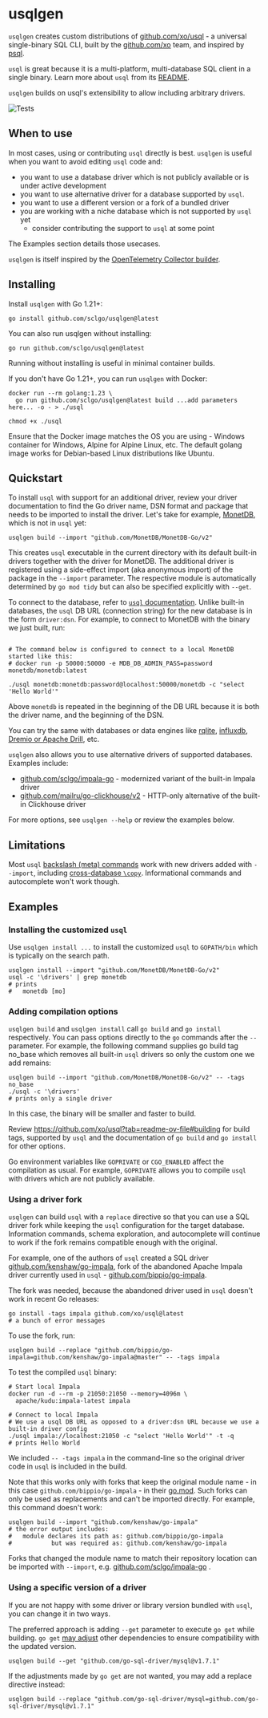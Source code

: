 # usqlgen

`usqlgen` creates custom distributions of [github.com/xo/usql](https://github.com/xo/usql) - 
a universal single-binary SQL CLI, built by the [github.com/xo](https://github.com/xo) team, and 
inspired by [psql](https://www.postgresql.org/docs/current/app-psql.html).

`usql` is great because it is a multi-platform, multi-database SQL client in a single binary. 
Learn more about `usql` from its [README](https://github.com/xo/usql#readme).

`usqlgen` builds on usql's extensibility to allow including arbitrary drivers.

![Tests](https://github.com/sclgo/usqlgen/actions/workflows/go.yml/badge.svg)

## When to use

In most cases, using or contributing `usql` directly is best. `usqlgen` is useful when you want to avoid editing `usql` code and:

- you want to use a database driver which is not publicly available or is under active development
- you want to use alternative driver for a database supported by `usql`. 
- you want to use a different version or a fork of a bundled driver
- you are working with a niche database which is not supported by `usql` yet
  - consider contributing the support to `usql` at some point
 
The Examples section details those usecases.

`usqlgen` is itself inspired by the 
[OpenTelemetry Collector builder](https://opentelemetry.io/docs/collector/custom-collector/).

## Installing

Install `usqlgen` with Go 1.21+:

```shell
go install github.com/sclgo/usqlgen@latest
```

You can also run usqlgen without installing:

```shell
go run github.com/sclgo/usqlgen@latest
```

Running without installing is useful in minimal container builds. 

If you don't have Go 1.21+, you can run `usqlgen` with Docker:

```shell
docker run --rm golang:1.23 \
  go run github.com/sclgo/usqlgen@latest build ...add parameters here... -o - > ./usql

chmod +x ./usql
```

Ensure that the Docker image matches the OS you are using - Windows container for Windows, Alpine for Alpine Linux, etc.
The default golang image works for Debian-based Linux distributions like Ubuntu.

## Quickstart

To install `usql` with support for an additional driver, review your driver documentation
to find the Go driver name, DSN format and package that needs to be imported to install the
driver. Let's take for example, [MonetDB](https://github.com/MonetDB/MonetDB-Go#readme),
which is not in `usql` yet:

```shell
usqlgen build --import "github.com/MonetDB/MonetDB-Go/v2"
```

This creates `usql` executable in the current directory with its default built-in drivers 
together with the driver for MonetDB.
The additional driver is registered using a side-effect import (aka anonymous import)
of the package in the `--import` parameter. The respective module is automatically
determined by `go mod tidy` but can also be specified explicitly with `--get`.

To connect to the database, refer to [`usql` documentation](https://github.com/xo/usql#readme).
Unlike built-in databases, the `usql` DB URL (connection string) for the new database 
is in the form `driver:dsn`. For example, to connect to MonetDB with the binary we
just built, run:

```shell

# The command below is configured to connect to a local MonetDB started like this:
# docker run -p 50000:50000 -e MDB_DB_ADMIN_PASS=password monetdb/monetdb:latest

./usql monetdb:monetdb:password@localhost:50000/monetdb -c "select 'Hello World'"
```

Above `monetdb` is repeated in the beginning of the DB URL because it is both the driver name,
and the beginning of the DSN.

You can try the same with databases or data engines like 
[rqlite](https://github.com/rqlite/gorqlite), 
[influxdb](https://pkg.go.dev/github.com/influxdata/influxdb-iox-client-go/v2/ioxsql),
[Dremio or Apache Drill](https://github.com/factset/go-drill), etc.

`usqlgen` also allows you to use alternative drivers of supported databases. Examples include:

- [github.com/sclgo/impala-go](https://github.com/sclgo/impala-go) - modernized variant of the built-in Impala driver
- [github.com/mailru/go-clickhouse/v2](https://github.com/mailru/go-clickhouse) - HTTP-only alternative of the built-in Clickhouse driver

For more options, see `usqlgen --help` or review the examples below.

## Limitations

Most `usql` [backslash (meta) commands](https://github.com/xo/usql?tab=readme-ov-file#backslash-commands) work 
with new drivers added with `--import`, including 
[cross-database `\copy`](https://github.com/xo/usql?tab=readme-ov-file#copying-between-databases). 
Informational commands and autocomplete won't work though.

## Examples

### Installing the customized `usql`

Use `usqlgen install ...` to install the customized `usql` to `GOPATH/bin` which is
typically on the search path.

```shell
usqlgen install --import "github.com/MonetDB/MonetDB-Go/v2"
usql -c '\drivers' | grep monetdb
# prints
#   monetdb [mo]
```

### Adding compilation options

`usqlgen build` and `usqlgen install` call `go build` and `go install` respectively.
You can pass options directly to the `go` commands after the `--` parameter.
For example, the following command supplies go build tag no_base which removes
all built-in `usql` drivers so only the custom one we add remains:

```shell
usqlgen build --import "github.com/MonetDB/MonetDB-Go/v2" -- -tags no_base
./usql -c '\drivers'
# prints only a single driver
```

In this case, the binary will be smaller and faster to build.

Review <https://github.com/xo/usql?tab=readme-ov-file#building> for build tags, supported
by `usql` and the documentation of `go build` and `go install` for other options.

Go environment variables like `GOPRIVATE` or `CGO_ENABLED` affect the compilation
as usual. For example, `GOPRIVATE` allows you to compile `usql` with drivers which
are not publicly available.

### Using a driver fork

`usqlgen` can build `usql` with a `replace` directive so that you can use a
SQL driver fork while keeping the `usql` configuration for the target database.
Information commands, schema exploration, and autocomplete will continue to work
if the fork remains compatible enough with the original.

For example, one of the authors of `usql` created a SQL driver 
[github.com/kenshaw/go-impala](https://github.com/kenshaw/go-impala),
fork of the abandoned Apache Impala driver currently used in `usql` - 
[github.com/bippio/go-impala](https://github.com/bippio/go-impala).

The fork was needed, because the abandoned driver used in `usql` 
doesn't work in recent Go releases:

```shell
go install -tags impala github.com/xo/usql@latest
# a bunch of error messages
```

To use the fork, run:

```shell
usqlgen build --replace "github.com/bippio/go-impala=github.com/kenshaw/go-impala@master" -- -tags impala
```

To test the compiled `usql` binary:

```shell
# Start local Impala
docker run -d --rm -p 21050:21050 --memory=4096m \
  apache/kudu:impala-latest impala
  
# Connect to local Impala
# We use a usql DB URL as opposed to a driver:dsn URL because we use a built-in driver config
./usql impala://localhost:21050 -c "select 'Hello World'" -t -q
# prints Hello World
```

We included `-- -tags impala` in the command-line so the original driver code in `usql`
is included in the build.

Note that this works only with forks that keep the original module name - 
in this case `github.com/bippio/go-impala` - in their 
[go.mod](https://github.com/kenshaw/go-impala/blob/master/go.mod).
Such forks can only be used as replacements and can't be imported directly. 
For example, this command doesn't work:

```shell
usqlgen build --import "github.com/kenshaw/go-impala"
# the error output includes:
#	module declares its path as: github.com/bippio/go-impala
#	        but was required as: github.com/kenshaw/go-impala	       
```

Forks that changed the module name to match their repository location can be imported with `--import`,
e.g. [github.com/sclgo/impala-go](https://github.com/sclgo/impala-go) .

### Using a specific version of a driver

If you are not happy with some driver or library version bundled with `usql`, you can change it in two ways.

The preferred approach is adding `--get` parameter to execute `go get` while building.
`go get` [may adjust](https://go.dev/ref/mod#go-get) other dependencies to ensure compatibility with the updated version. 

```shell
usqlgen build --get "github.com/go-sql-driver/mysql@v1.7.1"
```

If the adjustments made by `go get` are not wanted, you may add a replace directive instead:

```shell
usqlgen build --replace "github.com/go-sql-driver/mysql=github.com/go-sql-driver/mysql@v1.7.1"
```
